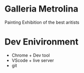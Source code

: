 # Galleria Metrolina
Painting Exhibition of the best aritists


# Dev Enivironment
* Chrome + Dev tool
* VScode + live server
* git
